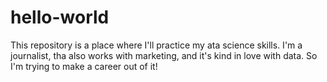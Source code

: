 # hello-world
This repository is a place where I'll practice my ata science skills.
I'm a journalist, tha also works with marketing, and it's kind in love with data. So I'm trying to make a career out of it!
